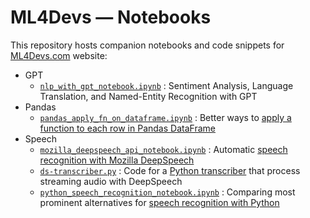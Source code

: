 # ML4Devs — Notebooks

This repository hosts companion notebooks and code snippets for [ML4Devs.com](https://www.ml4devs.com) website:

- GPT
  - [`nlp_with_gpt_notebook.ipynb`](gpt/nlp_with_gpt_notebook.ipynb) : Sentiment Analysis, Language Translation, and Named-Entity Recognition with GPT
- Pandas
  - [`pandas_apply_fn_on_dataframe.ipynb`](pandas/pandas_apply_fn_on_dataframe.ipynb) : Better ways to [apply a function to each row in Pandas DataFrame](https://www.ml4devs.com/articles/pandas-dataframe-apply-function-iterate-over-rows/)
- Speech
  - [`mozilla_deepspeech_api_notebook.ipynb`](speech/asr/deepspeech/mozilla_deepspeech_api_notebook.ipynb) : Automatic [speech recognition with Mozilla DeepSpeech](https://www.ml4devs.com/articles/how-to-build-python-transcriber-using-mozilla-deepspeech/)
  - [`ds-transcriber.py`](speech/asr/deepspeech/ds-transcriber.py) : Code for a [Python transcriber](https://www.ml4devs.com/articles/how-to-build-python-transcriber-using-mozilla-deepspeech/) that process streaming audio with DeepSpeech
  - [`python_speech_recognition_notebook.ipynb`](speech/asr/python_speech_recognition_notebook.ipynb) : Comparing most prominent alternatives for [speech recognition with Python](https://www.ml4devs.com/articles/speech-recognition-with-python/)
